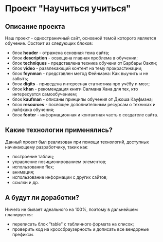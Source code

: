 # Проект "Научиться учиться"

## Описание проекта

Наш проект - одностраничный сайт, основной темой которого является обучение.
Состоит из следующих блоков:
  * блок **header** - отражена основная тема сайта;
  * блок **description** - освещена главная проблема в обучении;
  * блок **techniques** - представлена техника обучени от Барбары Оакли;
  * блок **video** - развлекающий контент на тему прокрастинации;
  * блок **feynman** - представлен метод Фейнмана: Как выучить и не забыть;
  * блок **digits** - приведена интересная статистика про учёбу и мозг;
  * блок **khan** - рекомендация книги Салмана Хана для тех, кто интересуется самообучением;
  * блок **kaufman** - описаны принципы обучения от Джоша Кауфмана;
  * блок **resources** - посвящен дополнительным ресурсам о техниках и лайфхака обучения;
  * блок **footer** - информационная и контактная часть о создателе сайта.

## Какие технологии применялись?

Данный проект был реализован при помощи технологий, доступных начинающему разработчику, такик как:
  * построение таблиц;
  * управление позиционированием элементов;
  * использование flex;
  * анимация;
  * использование информации с других сайтов;
  * ссылки и др.

## А будут ли доработки?

Ничего не бывает идеального на 100%, поэтому в дальнейшем планируется:
  * переписать блок "table" с табличного формата на список;
  * проверить код на кроссбраузерность и дописать все вендорные префиксы.
